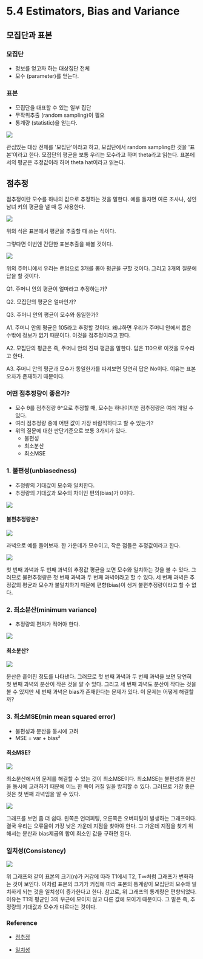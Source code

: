 # 5.4 Estimators, Bias and Variance
## 모집단과 표본
### 모집단
- 정보를 얻고자 하는 대상집단 전체
- 모수 (parameter)를 얻는다.

### 표본
- 모집단을 대표할 수 있는 일부 집단
- 무작위추출 (random sampling)이 필요
- 통계량 (statistic)을 얻는다.

![](./image/모집단과표본.png)

관심있는 대상 전체를 '모집단'이라고 하고, 모집단에서 random sampling한 것을 '표본'이라고 한다. 모집단의 평균을 보통 우리는 모수라고 하며 theta라고 읽는다.  표본에서의 평균은 추정값이라 하며 theta hat이라고 읽는다.

## 점추정
점추정이란 모수를 하나의 값으로 추정하는 것을 말한다. 예를 들자면 여론 조사나, 성인 남녀 키의 평균을 낼 때 등 사용한다.

![](./image/점추정식.png)  

위의 식은 표본에서 평균을 추출할 때 쓰는 식이다.

그렇다면 이번엔 간단한 표본추출을 해볼 것이다.

![](./image/간단한표본추출.png)  

위의 주머니에서 우리는 랜덤으로 3개를 뽑아 평균을 구할 것이다. 그리고 3개의 질문에 답을 할 것이다.

Q1. 주머니 안의 평균이 얼마라고 추정하는가?

Q2. 모집단의 평균은 얼마인가?

Q3. 주머니 안의 평균이 모수와 동일한가?

A1. 주머니 안의 평균은 105라고 추정할 것이다. 왜냐하면 우리가 주머니 안에서 뽑은 수밖에 정보가 없기 때문이다. 이것을 점추정이라고 한다.

A2. 모집단의 평균은 즉, 주머니 안의 진짜 평균을 말한다. 답은 110으로 이것을 모수라고 한다.

A3. 주머니 안의 평균과 모수가 동일한가를 따져보면 당연히 답은 No이다. 이유는 표본오차가 존재하기 때문이다.

### 어떤 점추정량이 좋은가?
- 모수 θ를 점추정량 θ^으로 추정할 때, 모수는 하나이지만 점추정량은 여러 개일 수 있다.
- 여러 점추정량 중에 어떤 값이 가장 바람직하다고 할 수 있는가?
- 위의 질문에 대한 판단기준으로 보통 3가지가 있다.
	- 불편성
	- 최소분산
	- 최소MSE

### 1. 불편성(unbiasedness)
- 추정량의 기대값이 모수와 일치한다.
- 추정량의 기대값과 모수의 차이인 편의(bias)가 0이다.

![](./image/불편성식.png)

#### 불편추정량은?

![](./image/과녁1.png)

과녁으로 예를 들어보자. 한 가운데가 모수이고, 작은 점들은 추정값이라고 한다. 

![](./image/과녁2.png)

첫 번째 과녁과 두 번째 과녁의 추정값 평균을 보면 모수와 일치하는 것을 볼 수 있다. 그러므로 불편추정량은 첫 번째 과녁과 두 번째 과녁이라고 할 수 있다. 세 번째 과녁은 추정값의 평균과 모수가 불일치하기 때문에 편향(bias)이 생겨 불편추정량이라고 할 수 없다.

### 2. 최소분산(minimum variance)
- 추정량의 편차가 적어야 한다.

![](./image/분산식.png)

#### 최소분산?

![](./image/과녁4.png)

분산은 흩어진 정도를 나타낸다. 그러므로 첫 번째 과녁과 두 번째 과녁을 보면 당연히 첫 번째 과녁의 분산이 작은 것을 알 수 있다. 그리고 세 번째 과녁도 분산이 작다는 것을 볼 수 있지만 세 번째 과녁은 bias가 존재한다는 문제가 있다. 이 문제는 어떻게 해결할까?

### 3. 최소MSE(min mean squared error)
- 불편성과 분산을 동시에 고려
- MSE = var + bias²

#### 최소MSE?

![](./image/과녁5.png)

최소분산에서의 문제를 해결할 수 있는 것이 최소MSE이다. 최소MSE는 불편성과 분산을 동시에 고려하기 때문에 어느 한 쪽이 커질 일을 방지할 수 있다. 그러므로 가장 좋은 것은 첫 번째 과녁임을 알 수 있다.

![](./image/그래프.png)

그래프를 보면 좀 더 쉽다. 왼쪽은 언더피팅, 오른쪽은 오버피팅이 발생하는 그래프이다. 결국 우리는 오류율이 가장 낮은 가운데 지점을 찾아야 한다. 그 가운데 지점을 찾기 위해서는 분산과 bias제곱의 합이 최소인 값을 구하면 된다.

### 일치성(Consistency)

![](./image/일치성.png)

위 그래프와 같이 표본의 크기(n)가 커감에 따라 T1에서 T2, T∞처럼 그래프가 변화하는 것이 보인다. 이처럼 표본의 크기가 커짐에 따라 표본의 통계량이 모집단의 모수와 일치하게 되는 것을 일치성이 증가한다고 한다. 참고로, 위 그래프의 통계량은 편향되었다. 이유는 T1의 평균인 3의 부근에 모이지 않고 다른 값에 모이기 때문이다. 그 말은 즉, 추정량의 기대값과 모수가 다르다는 것이다.

### Reference
- [점추정](https://www.youtube.com/watch?v=eqQnNlWO7pw&ab_channel=%EC%9D%B4%EA%B8%B0%ED%9B%88)

- [일치성](https://m.blog.naver.com/PostView.nhn?blogId=nilsine11202&logNo=221382634022&proxyReferer=https:%2F%2Fwww.google.com%2F)